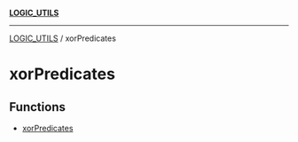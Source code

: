 [**LOGIC_UTILS**](../README.md)

***

[LOGIC_UTILS](../README.md) / xorPredicates

# xorPredicates

## Functions

- [xorPredicates](functions/xorPredicates.md)
